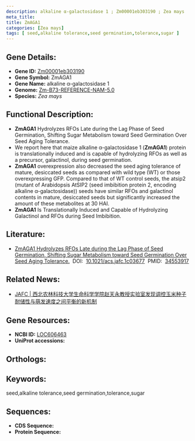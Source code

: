 ```yaml
---
description: alkaline α-galactosidase 1 ; Zm00001eb303190 ; Zea mays
meta_title:
title: ZmAGA1
categories: [Zea mays]
tags: [ seed,alkaline tolerance,seed germination,tolerance,sugar ]
---
```


## Gene Details:
- **Gene ID:**	[Zm00001eb303190]()
- **Gene Symbol:** ZmAGA1
- **Gene Name:** alkaline α-galactosidase 1
- **Genome:** [Zm-B73-REFERENCE-NAM-5.0]()
- **Species:** *Zea mays*

## Functional Description:
   - **ZmAGA1** Hydrolyzes RFOs Late during the Lag Phase of Seed Germination, Shifting Sugar Metabolism toward Seed Germination Over Seed Aging Tolerance.
   - We report here that maize alkaline α-galactosidase 1 (**ZmAGA1**) protein is translationally induced and is capable of hydrolyzing RFOs as well as a precursor, galactinol, during seed germination.
   - **ZmAGA1** overexpression also decreased the seed aging tolerance of mature, desiccated seeds as compared with wild type (WT) or those overexpressing GFP. Compared to that of WT control seeds, the atsip2 (mutant of Arabidopsis AtSIP2 (seed imbibition protein 2, encoding alkaline α-galactosidase)) seeds have similar RFOs and galactinol contents in mature, desiccated seeds but significantly increased the amount of these metabolites at 30 HAI.
   - **ZmAGA1** Is Translationally Induced and Capable of Hydrolyzing Galactinol and RFOs during Seed Imbibition.

## Literature:
   - [ZmAGA1 Hydrolyzes RFOs Late during the Lag Phase of Seed Germination, Shifting Sugar Metabolism toward Seed Germination Over Seed Aging Tolerance.]( https://pubs.acs.org/doi/10.1021/acs.jafc.1c03677#)&nbsp;&nbsp;DOI:&nbsp;&nbsp;[10.1021/acs.jafc.1c03677](https://pubs.acs.org/doi/10.1021/acs.jafc.1c03677#)&nbsp;&nbsp;PMID:&nbsp;&nbsp;[34553917](https://pubmed.ncbi.nlm.nih.gov/34553917/)

## Related News:
   - [​JAFC | 西北农林科技大学生命科学学院赵天永教授实验室发现调控玉米种子耐储性与萌发速度之间平衡的新机制](https://mp.weixin.qq.com/s?__biz=Mzg3MDEwNDEyMg==&mid=2247517784&idx=4&sn=c39f877e49587ab4756552cf845a5f44&chksm=ce902b0df9e7a21b98ba807555eb21e7ca1705b38e1d7d4ad40845ff47a1a1f52628c4372e0e&scene=27#wechat_redirect)

## Gene Resources:
- **NCBI ID:** [LOC606463](https://www.ncbi.nlm.nih.gov/gene/?term=LOC606463)
- **UniProt accessions:** [](https://www.uniprot.org/uniprotkb//entry)

## Orthologs:

## Keywords:
seed,alkaline tolerance,seed germination,tolerance,sugar

## Sequences:
- **CDS Sequence:**
- **Protein Sequence:**
